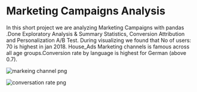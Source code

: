 # Marketing Campaigns Analysis

In this short project we are analyzing Marketing Campaigns with pandas .Done Exploratory Analysis & Summary Statistics, Conversion Attribution and Personalization A/B Test. During visualizing we found that No of users: 70 is highest in jan 2018. House_Ads Marketing channels is famous across all age groups.Conversion rate by language is highest for German (above 0.7).


![markeing channel png](https://user-images.githubusercontent.com/71408369/117507117-ab3dcd80-af54-11eb-9b77-5fb393d4bf75.png)

![conversation rate png](https://user-images.githubusercontent.com/71408369/117507251-ca3c5f80-af54-11eb-818e-103ab125b064.png)
